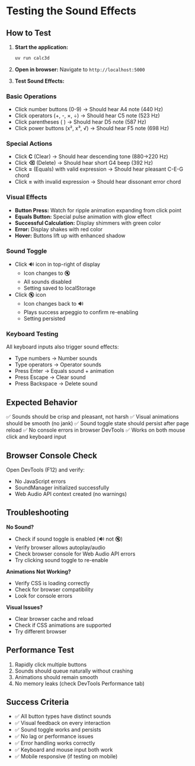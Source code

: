 # Testing the Sound Effects

## How to Test

1. **Start the application:**
   ```bash
   uv run calc3d
   ```

2. **Open in browser:**
   Navigate to `http://localhost:5000`

3. **Test Sound Effects:**

### Basic Operations
- Click number buttons (0-9) → Should hear A4 note (440 Hz)
- Click operators (+, -, ×, ÷) → Should hear C5 note (523 Hz)
- Click parentheses ( ) → Should hear D5 note (587 Hz)
- Click power buttons (x², x³, √) → Should hear F5 note (698 Hz)

### Special Actions
- Click **C** (Clear) → Should hear descending tone (880→220 Hz)
- Click **⌫** (Delete) → Should hear short G4 beep (392 Hz)
- Click **=** (Equals) with valid expression → Should hear pleasant C-E-G chord
- Click **=** with invalid expression → Should hear dissonant error chord

### Visual Effects
- **Button Press:** Watch for ripple animation expanding from click point
- **Equals Button:** Special pulse animation with glow effect
- **Successful Calculation:** Display shimmers with green color
- **Error:** Display shakes with red color
- **Hover:** Buttons lift up with enhanced shadow

### Sound Toggle
- Click 🔊 icon in top-right of display
  - Icon changes to 🔇
  - All sounds disabled
  - Setting saved to localStorage
- Click 🔇 icon
  - Icon changes back to 🔊
  - Plays success arpeggio to confirm re-enabling
  - Setting persisted

### Keyboard Testing
All keyboard inputs also trigger sound effects:
- Type numbers → Number sounds
- Type operators → Operator sounds
- Press Enter → Equals sound + animation
- Press Escape → Clear sound
- Press Backspace → Delete sound

## Expected Behavior

✅ Sounds should be crisp and pleasant, not harsh
✅ Visual animations should be smooth (no jank)
✅ Sound toggle state should persist after page reload
✅ No console errors in browser DevTools
✅ Works on both mouse click and keyboard input

## Browser Console Check

Open DevTools (F12) and verify:
- No JavaScript errors
- SoundManager initialized successfully
- Web Audio API context created (no warnings)

## Troubleshooting

**No Sound?**
- Check if sound toggle is enabled (🔊 not 🔇)
- Verify browser allows autoplay/audio
- Check browser console for Web Audio API errors
- Try clicking sound toggle to re-enable

**Animations Not Working?**
- Verify CSS is loading correctly
- Check for browser compatibility
- Look for console errors

**Visual Issues?**
- Clear browser cache and reload
- Check if CSS animations are supported
- Try different browser

## Performance Test

1. Rapidly click multiple buttons
2. Sounds should queue naturally without crashing
3. Animations should remain smooth
4. No memory leaks (check DevTools Performance tab)

## Success Criteria

- ✅ All button types have distinct sounds
- ✅ Visual feedback on every interaction
- ✅ Sound toggle works and persists
- ✅ No lag or performance issues
- ✅ Error handling works correctly
- ✅ Keyboard and mouse input both work
- ✅ Mobile responsive (if testing on mobile)

